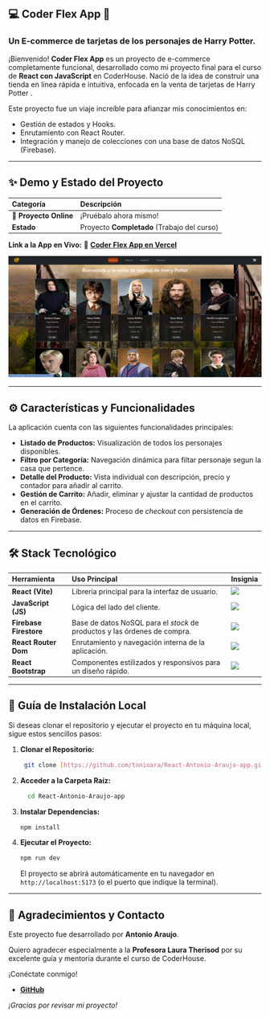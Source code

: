 ## 💻 Coder Flex App 🛒

### Un E-commerce de tarjetas de los personajes de Harry Potter. 

¡Bienvenido! **Coder Flex App** es un proyecto de e-commerce completamente funcional, desarrollado como mi proyecto final para el curso de **React con JavaScript** en CoderHouse. Nació de la idea de construir una tienda en línea rápida e intuitiva, enfocada en la venta de tarjetas de Harry Potter .

Este proyecto fue un viaje increíble para afianzar mis conocimientos en:

* Gestión de estados y Hooks.
* Enrutamiento con React Router.
* Integración y manejo de colecciones con una base de datos NoSQL (Firebase).

***

## ✨ Demo y Estado del Proyecto

| Categoría | Descripción |
| :--- | :--- |
| **🚀 Proyecto Online** | ¡Pruébalo ahora mismo! |
| **Estado** | Proyecto **Completado** (Trabajo del curso) |

**Link a la App en Vivo:**
🔗 [**Coder Flex App en Vercel**](https://react-antonio-araujo-app.vercel.app/)

![Captura de la Aplicación en funcionamiento](/public/Img/Capturaweb.png)

***

## ⚙️ Características y Funcionalidades

La aplicación cuenta con las siguientes funcionalidades principales:

* **Listado de Productos:** Visualización de todos los personajes disponibles.
* **Filtro por Categoría:** Navegación dinámica para filtar personaje segun la casa que pertence.
* **Detalle del Producto:** Vista individual con descripción, precio y contador para añadir al carrito.
* **Gestión de Carrito:** Añadir, eliminar y ajustar la cantidad de productos en el carrito.
* **Generación de Órdenes:** Proceso de *checkout* con persistencia de datos en Firebase.

***

## 🛠️ Stack Tecnológico

| Herramienta | Uso Principal | Insignia |
| :--- | :--- | :--- |
| **React (Vite)** | Librería principal para la interfaz de usuario. | ![](https://img.shields.io/badge/React-61DAFB?style=for-the-badge&logo=react&logoColor=white) |
| **JavaScript (JS)** | Lógica del lado del cliente. | ![](https://img.shields.io/badge/JavaScript-F7DF1E?style=for-the-badge&logo=javascript&logoColor=black) |
| **Firebase Firestore** | Base de datos NoSQL para el *stock* de productos y las órdenes de compra. | ![](https://img.shields.io/badge/Firebase-FFCA28?style=for-the-badge&logo=firebase&logoColor=black) |
| **React Router Dom** | Enrutamiento y navegación interna de la aplicación. | ![](https://img.shields.io/badge/React_Router-CA4245?style=for-the-badge&logo=react-router&logoColor=white) |
| **React Bootstrap** | Componentes estilizados y responsivos para un diseño rápido. | ![](https://img.shields.io/badge/Bootstrap-7952B3?style=for-the-badge&logo=bootstrap&logoColor=white) |

***

## 🚀 Guía de Instalación Local

Si deseas clonar el repositorio y ejecutar el proyecto en tu máquina local, sigue estos sencillos pasos:

1.  **Clonar el Repositorio:**
    ```bash
     git clone [https://github.com/tonioara/React-Antonio-Araujo-app.git](https://github.com/tonioara/React-Antonio-Araujo-app.git)
    ```
2.  **Acceder a la Carpeta Raíz:**
    ```bash
      cd React-Antonio-Araujo-app 
    ```
3.  **Instalar Dependencias:**
    ```bash
    npm install
    ```
4.  **Ejecutar el Proyecto:**
    ```bash
    npm run dev
    ```
    El proyecto se abrirá automáticamente en tu navegador en `http://localhost:5173` (o el puerto que indique la terminal).

***

## 💖 Agradecimientos y Contacto

Este proyecto fue desarrollado por **Antonio Araujo**.

Quiero agradecer especialmente a la **Profesora Laura Therisod** por su excelente guía y mentoría durante el curso de CoderHouse.

¡Conéctate conmigo!

* [**GitHub**](https://github.com/tonioara)

*¡Gracias por revisar mi proyecto!* 